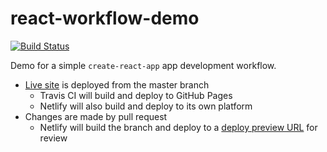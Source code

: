 # react-workflow-demo

[![Build Status][travis-svg]][travis-url]

Demo for a simple `create-react-app` app development workflow.

* [Live site](project-url) is deployed from the master branch
  * Travis CI will build and deploy to GitHub Pages
  * Netlify will also build and deploy to its own platform
* Changes are made by pull request
  * Netlify will build the branch and deploy to a [deploy preview URL](https://deploy-preview-3--jzse.netlify.com/) for review

[project-url]: https://jzse.github.io/jzse/react-workflow-demo
[travis-svg]: https://travis-ci.org/jzse/react-workflow-demo.svg
[travis-url]: https://travis-ci.org/jzse/react-workflow-demo
